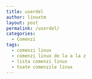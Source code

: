 ```yaml
---
title: userdel
author: linuxtm
layout: post
permalink: /userdel/
categories:
  - Comenzi
tags:
  - comenzi linux
  - comenzi linux de la a la z
  - lista comenzi linux
  - toate comenzile linux
---
```

